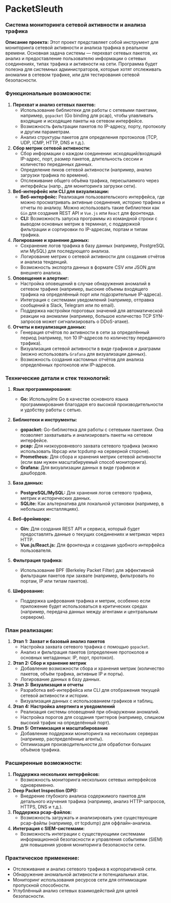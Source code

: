 # PacketSleuth

### Система мониторинга сетевой активности и анализа трафика

**Описание проекта:** Этот проект представляет собой инструмент для мониторинга сетевой активности и анализа трафика в реальном времени. Основная задача системы — перехват сетевых пакетов, их анализ и предоставление пользователю информации о сетевых соединениях, типах трафика и активности на сети. Программа будет полезна для системных администраторов, которые хотят отслеживать аномалии в сетевом трафике, или для тестирования сетевой безопасности.

### Функциональные возможности:

1. **Перехват и анализ сетевых пакетов:**
    - Использование библиотеки для работы с сетевыми пакетами, например, `gopacket` (Go binding для pcap), чтобы улавливать входящие и исходящие пакеты на сетевом интерфейсе.
    - Возможность фильтрации пакетов по IP-адресу, порту, протоколу и другим параметрам.
    - Анализ структуры пакетов для определения протоколов (TCP, UDP, ICMP, HTTP, DNS и т.д.).
2. **Сбор метрик сетевой активности:**
    - Сбор информации о каждом соединении: исходящий/входящий IP-адрес, порт, размер пакетов, длительность сессии и количество переданных данных.
    - Определение пиков сетевой активности (например, анализ загрузки трафика по времени).
    - Отслеживание общего объёма трафика, пересылаемого через интерфейсы (напр., для мониторинга загрузки сети).
3. **Веб-интерфейс или CLI для визуализации:**
    - **Веб-интерфейс:** Реализация пользовательского интерфейса, где можно просматривать активные соединения, историю трафика и отчеты по анализу. Можно использовать такие библиотеки как `Gin` для создания REST API и `Vue.js` или `React` для фронтенда.
    - **CLI:** Возможность запуска программы из командной строки с выводом основных метрик в терминал, с поддержкой фильтрации и сортировки по IP-адресам, портам и типам трафика.
4. **Логирование и хранение данных:**
    - Сохранение логов трафика в базу данных (например, PostgreSQL или MySQL) для последующего анализа.
    - Логирование метрик о сетевой активности для создания отчётов и анализа тенденций.
    - Возможность экспорта данных в формате CSV или JSON для внешнего анализа.
5. **Оповещения и алертинг:**
    - Настройка оповещений в случае обнаружения аномалий в сетевом трафике (например, высокие объемы входящего трафика на определённый порт или подозрительные IP-адреса).
    - Интеграция с системами уведомлений (например, отправка сообщений в Slack, Telegram или по email).
    - Поддержка настройки пороговых значений для автоматической реакции на аномалии (например, большое количество TCP SYN-запросов может сигнализировать о DDoS-атаке).
6. **Отчеты и визуализация данных:**
    - Генерация отчётов по активности в сети за определённый период (например, топ 10 IP-адресов по количеству переданного трафика).
    - Визуализация сетевой активности в виде графиков и диаграмм (можно использовать `Grafana` для визуализации данных).
    - Возможность создания кастомных отчётов для анализа определённых протоколов или IP-адресов.

### Технические детали и стек технологий:

1. **Язык программирования:**
    
    - **Go:** Используйте Go в качестве основного языка программирования благодаря его высокой производительности и удобству работы с сетью.
2. **Библиотеки и инструменты:**
    
    - **gopacket:** Go-библиотека для работы с сетевыми пакетами. Она позволяет захватывать и анализировать пакеты на сетевом интерфейсе.
    - **pcap:** Для низкоуровневого захвата сетевого трафика (можно использовать libpcap или tcpdump на серверной стороне).
    - **Prometheus:** Для сбора и хранения метрик сетевой активности (если вам нужен масштабируемый способ мониторинга).
    - **Grafana:** Для визуализации данных в виде графиков и дашбордов.
3. **База данных:**
    
    - **PostgreSQL/MySQL:** Для хранения логов сетевого трафика, метрик и исторических данных.
    - **SQLite:** Как альтернатива для локальной установки (например, в небольших инсталляциях).
4. **Веб-фреймворк:**
    
    - **Gin:** Для создания REST API и сервиса, который будет предоставлять данные о текущих соединениях и метриках через HTTP.
    - **Vue.js/React.js:** Для фронтенда и создания удобного интерфейса пользователя.
5. **Фильтрация трафика:**
    
    - Использование BPF (Berkeley Packet Filter) для эффективной фильтрации пакетов при захвате (например, фильтровать по портам, IP или типам пакетов).
6. **Шифрование:**
    
    - Поддержка шифрования трафика и метрик, особенно если приложение будет использоваться в критических средах (например, передача данных между агентами и центральным сервером).

### План реализации:

1. **Этап 1: Захват и базовый анализ пакетов**
    - Настройка захвата сетевого трафика с помощью `gopacket`.
    - Анализ и фильтрация пакетов (определение протоколов и основных метаданных: IP, порт, протокол).
2. **Этап 2: Сбор и хранение метрик**
    - Добавление возможности сбора и хранения метрик (количество пакетов, объём трафика, активные IP и порты).
    - Логирование данных в базу данных.
3. **Этап 3: Визуализация и отчеты**
    - Разработка веб-интерфейса или CLI для отображения текущей сетевой активности и истории.
    - Визуализация данных с использованием графиков и таблиц.
4. **Этап 4: Настройка алертинга и уведомлений**
    - Реализация системы оповещений при обнаружении аномалий.
    - Настройка порогов для создания триггеров (например, слишком высокий трафик на определённый порт).
5. **Этап 5: Оптимизация и масштабирование**
    - Добавление поддержки мониторинга на нескольких серверах (например, распределённые агенты).
    - Оптимизация производительности для обработки больших объёмов трафика.

### Расширенные возможности:

1. **Поддержка нескольких интерфейсов:**
    - Возможность мониторинга нескольких сетевых интерфейсов одновременно.
2. **Deep Packet Inspection (DPI):**
    - Внедрение глубокого анализа содержимого пакетов для детального изучения трафика (например, анализ HTTP-запросов, HTTPS, DNS и т.д.).
3. **Поддержка pcap-файлов:**
    - Возможность загружать и анализировать уже существующие pcap-файлы (например, от tcpdump) для оффлайн-анализа.
4. **Интеграция с SIEM-системами:**
    - Возможность интеграции с существующими системами информационной безопасности и управления событиями (SIEM) для повышения уровня мониторинга безопасности сети.

### Практическое применение:

- Отслеживание и анализ сетевого трафика в корпоративной сети.
- Обнаружение аномальной активности и потенциальных атак.
- Мониторинг использования ресурсов сети для оптимизации пропускной способности.
- Углублённый анализ сетевых взаимодействий для целей безопасности.
